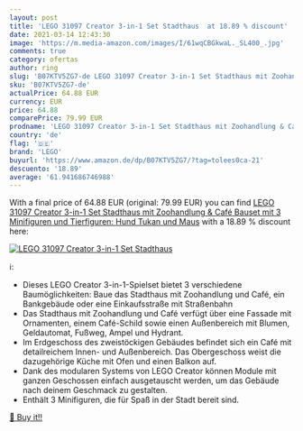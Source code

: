 ```yaml
---
layout: post
title: 'LEGO 31097 Creator 3-in-1 Set Stadthaus  at 18.89 % discount'
date: 2021-03-14 12:43:30
image: 'https://m.media-amazon.com/images/I/61wqCBGkwaL._SL400_.jpg'
comments: true
category: ofertas
author: ring
slug: 'B07KTV5ZG7-de LEGO 31097 Creator 3-in-1 Set Stadthaus mit Zoohandlung &...'
sku: 'B07KTV5ZG7-de'
actualPrice: 64.88 EUR
currency: EUR
price: 64.88
comparePrice: 79.99 EUR
prodname: 'LEGO 31097 Creator 3-in-1 Set Stadthaus mit Zoohandlung & Café  Bauset mit 3 Minifiguren und Tierfiguren: Hund  Tukan und Maus'
country: 'de'
flag: '🇩🇪'
brand: 'LEGO'
buyurl: 'https://www.amazon.de/dp/B07KTV5ZG7/?tag=tolees0ca-21'
descuento: '18.89'
average: '61.941686746988'
---
```


With a final price of 64.88 EUR (original: 79.99 EUR) you can find [LEGO 31097 Creator 3-in-1 Set Stadthaus mit Zoohandlung & Café  Bauset mit 3 Minifiguren und Tierfiguren: Hund  Tukan und Maus](https://www.amazon.de/dp/B07KTV5ZG7/?tag=tolees0ca-21) with a  18.89 % discount here:

[![LEGO 31097 Creator 3-in-1 Set Stadthaus ](https://m.media-amazon.com/images/I/61wqCBGkwaL._SL400_.jpg)](https://www.amazon.de/dp/B07KTV5ZG7/?tag=tolees0ca-21)

ℹ️:

- Dieses LEGO Creator 3-in-1-Spielset bietet 3 verschiedene Baumöglichkeiten: Baue das Stadthaus mit Zoohandlung und Café, ein Bankgebäude oder eine Einkaufsstraße mit Straßenbahn
- Das Stadthaus mit Zoohandlung und Café verfügt über eine Fassade mit Ornamenten, einem Café-Schild sowie einen Außenbereich mit Blumen, Geldautomat, Fußweg, Ampel und Hydrant.
- Im Erdgeschoss des zweistöckigen Gebäudes befindet sich ein Café mit detailreichem Innen- und Außenbereich. Das Obergeschoss weist die dazugehörige Küche mit Ofen und einen Balkon auf.
- Dank des modularen Systems von LEGO Creator können Module mit ganzen Geschossen einfach ausgetauscht werden, um das Gebäude nach deinem Geschmack zu gestalten.
- Enthält 3 Minifiguren, die für Spaß in der Stadt bereit sind.

[🛒 Buy it!!](https://www.amazon.de/dp/B07KTV5ZG7/?tag=tolees0ca-21)

